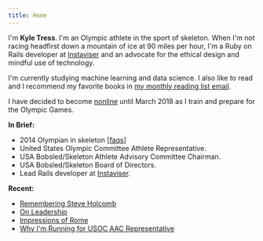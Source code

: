 ```yaml
---
title: Home
---
```


I'm **Kyle Tress**. I'm an Olympic athlete in the sport of skeleton. When I'm not racing headfirst down a mountain of ice at 90 miles per hour, I'm a Ruby on Rails developer at [Instaviser](http://www.instaviser.com) and an advocate for the ethical design and mindful use of technology.

I'm currently studying machine learning and data science. I also like to read and I recommend my favorite books in [my monthly reading list email](/newsletter).

I have decided to become [nonline](http://jasonrehmus.com/social/2017/02/23/nonline-means-no-longer-online/) until March 2018 as I train and prepare for the Olympic Games.

**In Brief:**

- 2014 Olympian in skeleton [[faqs](/faqs)]
- United States Olympic Committee Athlete Representative.
- USA Bobsled/Skeleton Athlete Advisory Committee Chairman.
- USA Bobsled/Skeleton Board of Directors.
- Lead Rails developer at [Instaviser](http://www.instaviser.com).

**Recent:**

- [Remembering Steve Holcomb](/writing/remembering-steve)
- [On Leadership](/writing/leadership)
- [Impressions of Rome](/writing/rome)
- [Why I'm Running for USOC AAC Representative](/writing/usoc-aac-rep)
